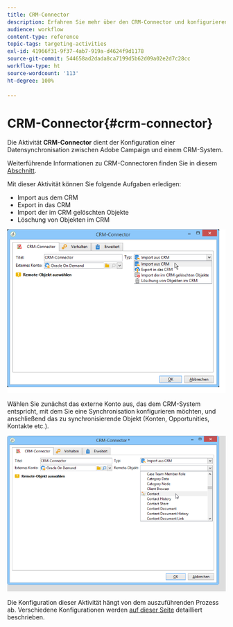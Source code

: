 ```yaml
---
title: CRM-Connector
description: Erfahren Sie mehr über den CRM-Connector und konfigurieren Sie die Datensynchronisation.
audience: workflow
content-type: reference
topic-tags: targeting-activities
exl-id: 41966f31-9f37-4ab7-919a-d4624f9d1178
source-git-commit: 544658ad2dada8ca7199d5b62d09a02e2d7c28cc
workflow-type: ht
source-wordcount: '113'
ht-degree: 100%

---
```


# CRM-Connector{#crm-connector}

Die Aktivität **CRM-Connector** dient der Konfiguration einer Datensynchronisation zwischen Adobe Campaign und einem CRM-System.

Weiterführende Informationen zu CRM-Connectoren finden Sie in diesem [Abschnitt](../../platform/using/crm-connectors.md).

Mit dieser Aktivität können Sie folgende Aufgaben erledigen:

* Import aus dem CRM
* Export in das CRM
* Import der im CRM gelöschten Objekte
* Löschung von Objekten im CRM

![](assets/crm_task_select_op.png)

Wählen Sie zunächst das externe Konto aus, das dem CRM-System entspricht, mit dem Sie eine Synchronisation konfigurieren möchten, und anschließend das zu synchronisierende Objekt (Konten, Opportunities, Kontakte etc.).

![](assets/crm_task_select_obj.png)

Die Konfiguration dieser Aktivität hängt von dem auszuführenden Prozess ab. Verschiedene Konfigurationen werden [auf dieser Seite](../../platform/using/crm-data-sync.md) detailliert beschrieben.
